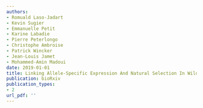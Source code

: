 ```yaml
---
authors: 
- Romuald Laso-Jadart
- Kevin Sugier
- Emmanuelle Petit
- Karine Labadie
- Pierre Peterlongo
- Christophe Ambroise
- Patrick Wincker
- Jean-Louis Jamet
- Mohammed-Amin Madoui
date: 2019-01-01
title: Linking Allele-Specific Expression And Natural Selection In Wild Populations
publication: bioRxiv
publication_types:
- 2
url_pdf: ''
---
```

